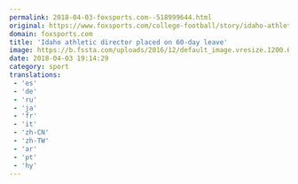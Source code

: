 ```yaml
---
permalink: 2018-04-03-foxsports.com--518999644.html
original: https://www.foxsports.com/college-football/story/idaho-athletic-director-placed-on-60-day-leave-040318
domain: foxsports.com
title: 'Idaho athletic director placed on 60-day leave'
image: https://b.fssta.com/uploads/2016/12/default_image.vresize.1200.630.high.0.png
date: 2018-04-03 19:14:29
category: sport
translations: 
 - 'es'
 - 'de'
 - 'ru'
 - 'ja'
 - 'fr'
 - 'it'
 - 'zh-CN'
 - 'zh-TW'
 - 'ar'
 - 'pt'
 - 'hy'
---
```


